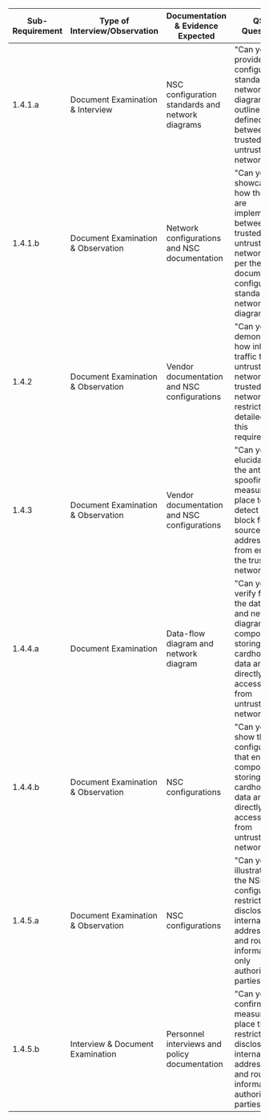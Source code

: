 
| Sub-Requirement | Type of Interview/Observation      | Documentation & Evidence Expected                | QSA Questions                                                                                                                                              |
| --------------- | ---------------------------------- | ------------------------------------------------ | ---------------------------------------------------------------------------------------------------------------------------------------------------------- |
| 1.4.1.a         | Document Examination & Interview   | NSC configuration standards and network diagrams | "Can you provide the configuration standards and network diagrams that outline the defined NSCs between trusted and untrusted networks?"                   |
| 1.4.1.b         | Document Examination & Observation | Network configurations and NSC documentation     | "Can you showcase how the NSCs are implemented between trusted and untrusted networks as per the documented configuration standards and network diagrams?" |
| 1.4.2           | Document Examination & Observation | Vendor documentation and NSC configurations      | "Can you demonstrate how inbound traffic from untrusted networks to trusted networks is restricted as detailed in this requirement?"                       |
| 1.4.3           | Document Examination & Observation | Vendor documentation and NSC configurations      | "Can you elucidate on the anti-spoofing measures in place to detect and block forged source IP addresses from entering the trusted network?"               |
| 1.4.4.a         | Document Examination               | Data-flow diagram and network diagram            | "Can you verify from the data-flow and network diagrams that components storing cardholder data are not directly accessible from untrusted networks?"      |
| 1.4.4.b         | Document Examination & Observation | NSC configurations                               | "Can you show the NSC configurations that ensure components storing cardholder data are not directly accessible from untrusted networks?"                  |
| 1.4.5.a         | Document Examination & Observation | NSC configurations                               | "Can you illustrate how the NSC configurations restrict the disclosure of internal IP addresses and routing information to only authorized parties?"       |
| 1.4.5.b         | Interview & Document Examination   | Personnel interviews and policy documentation    | "Can you confirm the measures in place that restrict the disclosure of internal IP addresses and routing information to authorized parties only?"          |
